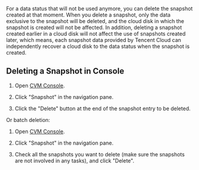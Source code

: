 For a data status that will not be used anymore, you can delete the snapshot created at that moment. When you delete a snapshot, only the data exclusive to the snapshot will be deleted, and the cloud disk in which the snapshot is created will not be affected. In addition, deleting a snapshot created earlier in a cloud disk will not affect the use of snapshots created later, which means, each snapshot data provided by Tencent Cloud can independently recover a cloud disk to the data status when the snapshot is created.

## Deleting a Snapshot in Console
1) Open [CVM Console](https://console.cloud.tencent.com/cvm/).

2) Click "Snapshot" in the navigation pane.

3) Click the "Delete" button at the end of the snapshot entry to be deleted.

Or batch deletion:

1) Open [CVM Console](https://console.cloud.tencent.com/cvm/).

2) Click "Snapshot" in the navigation pane.

3) Check all the snapshots you want to delete (make sure the snapshots are not involved in any tasks), and click "Delete".


